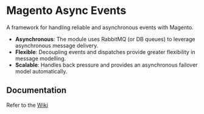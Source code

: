 # Magento Async Events

A framework for handling reliable and asynchronous events with Magento.

* **Asynchronous**: The module uses RabbitMQ (or DB queues) to leverage asynchronous message delivery.
* **Flexible**: Decoupling events and dispatches provide greater flexibility in message modelling.
* **Scalable**: Handles back pressure and provides an asynchronous failover model automatically.

## Documentation
Refer to the [Wiki](https://github.com/aligent/magento-async-events/wiki)

